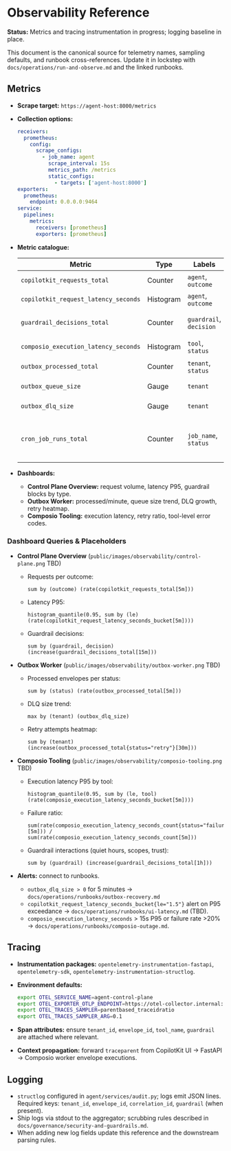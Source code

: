 # Observability Reference

**Status:** Metrics and tracing instrumentation in progress; logging baseline in place.

This document is the canonical source for telemetry names, sampling defaults, and
runbook cross-references. Update it in lockstep with `docs/operations/run-and-observe.md`
and the linked runbooks.

## Metrics

- **Scrape target:** `https://agent-host:8000/metrics`
- **Collection options:**

  ```yaml
  receivers:
    prometheus:
      config:
        scrape_configs:
          - job_name: agent
            scrape_interval: 15s
            metrics_path: /metrics
            static_configs:
              - targets: ['agent-host:8000']
  exporters:
    prometheus:
      endpoint: 0.0.0.0:9464
  service:
    pipelines:
      metrics:
        receivers: [prometheus]
        exporters: [prometheus]
  ```

- **Metric catalogue:**

  | Metric | Type | Labels | Purpose |
  |--------|------|--------|---------|
  | `copilotkit_requests_total` | Counter | `agent`, `outcome` | Volume + error ratio of AGUI requests. |
  | `copilotkit_request_latency_seconds` | Histogram | `agent`, `outcome` | P95 budget 1.5s. |
  | `guardrail_decisions_total` | Counter | `guardrail`, `decision` | Track quiet hours, trust, scopes, evidence. |
  | `composio_execution_latency_seconds` | Histogram | `tool`, `status` | Identify slow or failing tools. |
  | `outbox_processed_total` | Counter | `tenant`, `status` | Success/retry/failure envelope counts. |
  | `outbox_queue_size` | Gauge | `tenant` | Depth of ready envelopes. |
  | `outbox_dlq_size` | Gauge | `tenant` | Dead-letter backlog. |
  | `cron_job_runs_total` | Counter | `job_name`, `status` | Supabase Cron job execution tracking (catalog sync, trickle refresh, embeddings). |

- **Dashboards:**
  - **Control Plane Overview:** request volume, latency P95, guardrail blocks by type.
  - **Outbox Worker:** processed/minute, queue size trend, DLQ growth, retry heatmap.
  - **Composio Tooling:** execution latency, retry ratio, tool-level error codes.

### Dashboard Queries & Placeholders

- **Control Plane Overview** (`public/images/observability/control-plane.png` TBD)
  - Requests per outcome:

    ```promql
    sum by (outcome) (rate(copilotkit_requests_total[5m]))
    ```

  - Latency P95:

    ```promql
    histogram_quantile(0.95, sum by (le) (rate(copilotkit_request_latency_seconds_bucket[5m])))
    ```

  - Guardrail decisions:

    ```promql
    sum by (guardrail, decision) (increase(guardrail_decisions_total[15m]))
    ```

- **Outbox Worker** (`public/images/observability/outbox-worker.png` TBD)
  - Processed envelopes per status:

    ```promql
    sum by (status) (rate(outbox_processed_total[5m]))
    ```

  - DLQ size trend:

    ```promql
    max by (tenant) (outbox_dlq_size)
    ```

  - Retry attempts heatmap:

    ```promql
    sum by (tenant) (increase(outbox_processed_total{status="retry"}[30m]))
    ```

- **Composio Tooling** (`public/images/observability/composio-tooling.png` TBD)
  - Execution latency P95 by tool:

    ```promql
    histogram_quantile(0.95, sum by (le, tool) (rate(composio_execution_latency_seconds_bucket[5m])))
    ```

  - Failure ratio:

    ```promql
    sum(rate(composio_execution_latency_seconds_count{status="failure"}[5m])) /
    sum(rate(composio_execution_latency_seconds_count[5m]))
    ```

  - Guardrail interactions (quiet hours, scopes, trust):

    ```promql
    sum by (guardrail) (increase(guardrail_decisions_total[1h]))
    ```

- **Alerts:** connect to runbooks.
  - `outbox_dlq_size > 0` for 5 minutes → `docs/operations/runbooks/outbox-recovery.md`
  - `copilotkit_request_latency_seconds_bucket{le="1.5"}` alert on P95 exceedance →
    `docs/operations/runbooks/ui-latency.md` (TBD).
  - `composio_execution_latency_seconds` > 15s P95 or failure rate >20% →
    `docs/operations/runbooks/composio-outage.md`.

## Tracing

- **Instrumentation packages:** `opentelemetry-instrumentation-fastapi`,
  `opentelemetry-sdk`, `opentelemetry-instrumentation-structlog`.
- **Environment defaults:**

  ```bash
  export OTEL_SERVICE_NAME=agent-control-plane
  export OTEL_EXPORTER_OTLP_ENDPOINT=https://otel-collector.internal:4317
  export OTEL_TRACES_SAMPLER=parentbased_traceidratio
  export OTEL_TRACES_SAMPLER_ARG=0.1
  ```

- **Span attributes:** ensure `tenant_id`, `envelope_id`, `tool_name`, `guardrail` are
  attached where relevant.
- **Context propagation:** forward `traceparent` from CopilotKit UI → FastAPI →
  Composio worker envelope executions.

## Logging

- `structlog` configured in `agent/services/audit.py`; logs emit JSON lines. Required
  keys: `tenant_id`, `envelope_id`, `correlation_id`, `guardrail` (when present).
- Ship logs via stdout to the aggregator; scrubbing rules described in
  `docs/governance/security-and-guardrails.md`.
- When adding new log fields update this reference and the downstream parsing rules.
